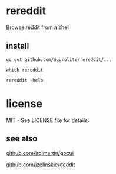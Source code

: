 # rereddit
Browse reddit from a shell

## install
`go get github.com/aggrolite/rereddit/...`

`which rereddit`

`rereddit -help`

# license

MIT - See LICENSE file for details.

## see also
[github.com/jroimartin/gocui](https://github.com/jroimartin/gocui)

[github.com/jzelinskie/geddit](https://github.com/jzelinskie/geddit)
